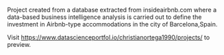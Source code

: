 Project created from a database extracted from insideairbnb.com where a data-based business intelligence analysis is carried out to define
the investment in Airbnb-type accommodations in the city of Barcelona, ​​Spain.

Visit https://www.datascienceportfol.io/christianortega1990/projects/ to preview.
